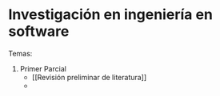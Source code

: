 # Investigación en ingeniería en software

Temas:

1. Primer Parcial
	- [[Revisión preliminar de literatura]]
	- 